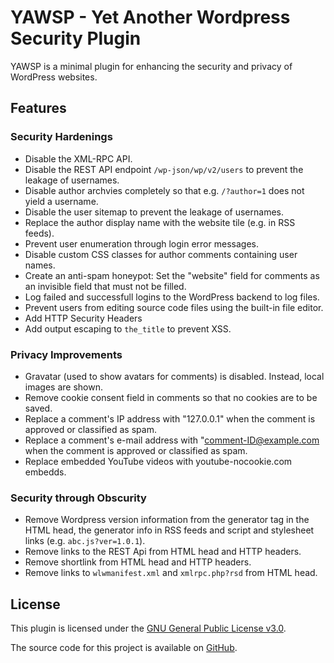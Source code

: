 # YAWSP - Yet Another Wordpress Security Plugin

YAWSP is a minimal plugin for enhancing the security and privacy of WordPress websites.

## Features

### Security Hardenings
* Disable the XML-RPC API.
* Disable the REST API endpoint `/wp-json/wp/v2/users` to prevent the leakage of usernames.
* Disable author archvies completely so that e.g. `/?author=1` does not yield a username.
* Disable the user sitemap to prevent the leakage of usernames.
* Replace the author display name with the website tile (e.g. in RSS feeds).
* Prevent user enumeration through login error messages.
* Disable custom CSS classes for author comments containing user names.
* Create an anti-spam honeypot: Set the "website" field for comments as an invisible field that must not be filled.
* Log failed and successfull logins to the WordPress backend to log files.
* Prevent users from editing source code files using the built-in file editor.
* Add HTTP Security Headers
* Add output escaping to `the_title` to prevent XSS.

### Privacy Improvements
* Gravatar (used to show avatars for comments) is disabled. Instead, local images are shown.
* Remove cookie consent field in comments so that no cookies are to be saved.
* Replace a comment's IP address with "127.0.0.1" when the comment is approved or classified as spam.
* Replace a comment's e-mail address with "comment-ID@example.com when the comment is approved or classified as spam.
* Replace embedded YouTube videos with youtube-nocookie.com embedds.

### Security through Obscurity
* Remove Wordpress version information from the generator tag in the HTML head, the generator info in RSS feeds and script and stylesheet links (e.g. `abc.js?ver=1.0.1`).
* Remove links to the REST Api from HTML head and HTTP headers.
* Remove shortlink from HTML head and HTTP headers.
* Remove links to `wlwmanifest.xml` and `xmlrpc.php?rsd` from HTML head.

## License
This plugin is licensed under the [GNU General Public License v3.0](https://www.gnu.org/licenses/gpl-3.0).

The source code for this project is available on [GitHub](https://github.com/chrrel/yawsp).
